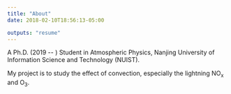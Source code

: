```yaml
---
title: "About"
date: 2018-02-10T18:56:13-05:00

outputs: "resume"
---
```


<p>A Ph.D. (2019 -- ) Student in Atmospheric Physics, Nanjing University of Information Science and Technology (NUIST).</p>

<p>My project is to study the effect of convection, especially the lightning NO<sub>x</sub> and O<sub>3</sub>.</p>
